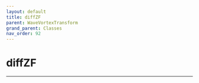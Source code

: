 ```yaml
---
layout: default
title: diffZF
parent: WaveVortexTransform
grand_parent: Classes
nav_order: 92
---
```


#  diffZF




---

